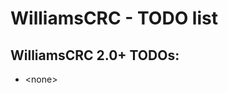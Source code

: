 # WilliamsCRC - TODO list

## WilliamsCRC 2.0+ TODOs:

* \<none>


<!-- ########################### end of file ########################### -->

